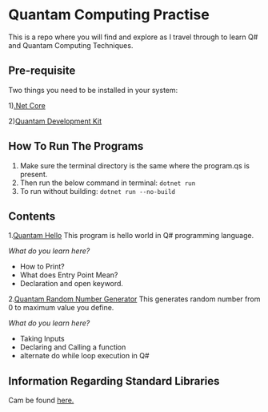 # Quantam Computing Practise

This is a repo where you will find and explore as I travel through to learn Q# and Quantam Computing Techniques.

## Pre-requisite

Two things you need to be installed in your system:

1)[.Net Core](https://dotnet.microsoft.com/download)

2)[Quantam Development Kit](https://marketplace.visualstudio.com/items?itemName=quantum.quantum-devkit-vscode)

## How To Run The Programs

1) Make sure the terminal directory is the same where the program.qs is present.
2) Then run the below command in terminal:
`
dotnet run
`
3) To run without building:
`
dotnet run --no-build
`

## Contents

1.[Quantam Hello](https://github.com/NirmitSawant/QuantamComputingPractise/tree/master/QuantamHello)
This program is hello world in Q# programming language.

_What do you learn here?_

- How to Print?
- What does Entry Point Mean?
- Declaration and open keyword.

2.[Quantam Random Number Generator](https://github.com/NirmitSawant/QuantamComputingPractise/tree/master/QuantumRNG)
This generates random number from 0 to maximum value you define.

_What do you learn here?_

- Taking Inputs
- Declaring and Calling a function
- alternate do while loop execution in Q#

## Information Regarding Standard Libraries

Cam be found [here.](https://docs.microsoft.com/en-us/quantum/user-guide/libraries/standard/)
